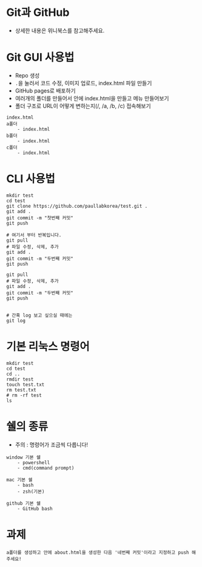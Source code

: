 # Git과 GitHub
* 상세한 내용은 위니북스를 참고해주세요.

# Git GUI 사용법

* Repo 생성
* `.`을 눌러서 코드 수정, 이미지 업로드, index.html 파일 만들기
* GitHub pages로 배포하기
* 여러개의 폴더를 만들어서 안에 index.html을 만들고 메뉴 만들어보기
* 폴더 구조로 URL이 어떻게 변하는지(/, /a, /b, /c) 접속해보기

```
index.html
a폴더
    - index.html
b폴더
    - index.html
c폴더
    - index.html
```

# CLI 사용법

```
mkdir test
cd test
git clone https://github.com/paullabkorea/test.git .
git add .
git commit -m "첫번째 커밋"
git push

# 여기서 부터 반복입니다.
git pull
# 파일 수정, 삭제, 추가
git add .
git commit -m "두번째 커밋"
git push

git pull
# 파일 수정, 삭제, 추가
git add .
git commit -m "두번째 커밋"
git push


# 간혹 log 보고 싶으실 때에는
git log
```

# 기본 리눅스 명령어

```shell
mkdir test
cd test
cd ..
rmdir test
touch test.txt
rm test.txt
# rm -rf test
ls
```

# 쉘의 종류

* 주의 : 명령어가 조금씩 다릅니다!

```
window 기본 쉘
    - powershell
    - cmd(command prompt)

mac 기본 쉘
    - bash
    - zsh(기본)

github 기본 쉘
    - GitHub bash
```

# 과제

```
a폴더를 생성하고 안에 about.html을 생성한 다음 '네번째 커밋'이라고 지정하고 push 해주세요!
```
